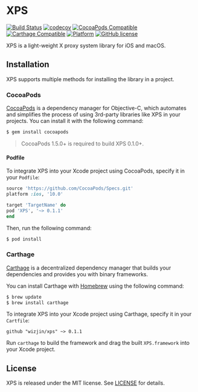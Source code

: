 # XPS

[![Build Status](https://img.shields.io/travis/wizjin/xps.svg)](https://travis-ci.org/wizjin/xps)
[![codecov](https://img.shields.io/codecov/c/github/wizjin/xps.svg)](https://codecov.io/gh/wizjin/xps)
[![CocoaPods Compatible](https://img.shields.io/cocoapods/v/XPS.svg)](https://img.shields.io/cocoapods/v/XPS.svg)
[![Carthage Compatible](https://img.shields.io/badge/Carthage-compatible-4BC51D.svg)](https://github.com/Carthage/Carthage)
[![Platform](https://img.shields.io/cocoapods/p/XPS.svg)](http://cocoadocs.org/docsets/XPS)
[![GitHub license](https://img.shields.io/github/license/wizjin/xps.svg)](LICENSE.md)

XPS is a light-weight X proxy system library for iOS and macOS.

## Installation
XPS supports multiple methods for installing the library in a project.

### CocoaPods

[CocoaPods](http://cocoapods.org) is a dependency manager for Objective-C, which automates and simplifies the process of using 3rd-party libraries like XPS in your projects. You can install it with the following command:

```bash
$ gem install cocoapods
```

> CocoaPods 1.5.0+ is required to build XPS 0.1.0+.

#### Podfile

To integrate XPS into your Xcode project using CocoaPods, specify it in your `Podfile`:

```ruby
source 'https://github.com/CocoaPods/Specs.git'
platform :ios, '10.0'

target 'TargetName' do
pod 'XPS', '~> 0.1.1'
end
```

Then, run the following command:

```bash
$ pod install
```

### Carthage

[Carthage](https://github.com/Carthage/Carthage) is a decentralized dependency manager that builds your dependencies and provides you with binary frameworks.

You can install Carthage with [Homebrew](http://brew.sh/) using the following command:

```bash
$ brew update
$ brew install carthage
```

To integrate XPS into your Xcode project using Carthage, specify it in your `Cartfile`:

```ogdl
github "wizjin/xps" ~> 0.1.1
```

Run `carthage` to build the framework and drag the built `XPS.framework` into your Xcode project.

## License

XPS is released under the MIT license. See [LICENSE](https://github.com/wizjin/xps/blob/master/LICENSE) for details.
